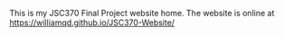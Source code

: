 This is my JSC370 Final Project website home. The website is online at https://williamqd.github.io/JSC370-Website/
